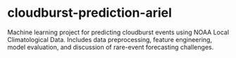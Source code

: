 # cloudburst-prediction-ariel
Machine learning project for predicting cloudburst events using NOAA Local Climatological Data. Includes data preprocessing, feature engineering, model evaluation, and discussion of rare-event forecasting challenges.
